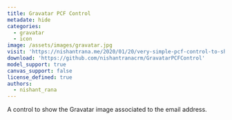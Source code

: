 ```yaml
---
title: Gravatar PCF Control
metadate: hide
categories:
  - gravatar
  - icon
image: /assets/images/gravatar.jpg
visit: 'https://nishantrana.me/2020/01/20/very-simple-pcf-control-to-show-gravatar/'
download: 'https://github.com/nishantranacrm/GravatarPCFControl'
model_support: true
canvas_support: false
license_defined: true
authors:
  - nishant_rana
---
```

A control to show the Gravatar image associated to the email address.
